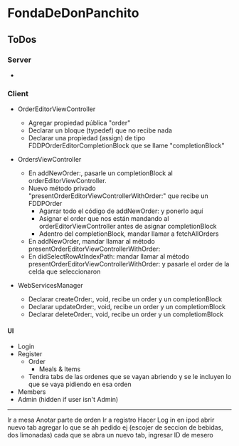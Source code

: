 
# FondaDeDonPanchito

## ToDos

### Server

* 


### Client

* OrderEditorViewController
  * Agregar propiedad pública "order"
  * Declarar un bloque (typedef) que no recibe nada
  * Declarar una propiedad (assign) de tipo FDDPOrderEditorCompletionBlock que se llame "completionBlock"
* OrdersViewController
  * En addNewOrder:, pasarle un completionBlock al orderEditorViewController.
  * Nuevo método privado "presentOrderEditorViewControllerWithOrder:" que recibe un FDDPOrder
    * Agarrar todo el código de addNewOrder: y ponerlo aquí
    * Asignar el order que nos están mandando al orderEditorViewController antes de asignar completionBlock
    * Adentro del completionBlock, mandar llamar a fetchAllOrders
  * En addNewOrder, mandar llamar al método presentOrderEditorViewControllerWithOrder:
  * En didSelectRowAtIndexPath: mandar llamar al método presentOrderEditorViewControllerWithOrder: y pasarle el order de la celda que seleccionaron

* WebServicesManager
  * Declarar createOrder:, void, recibe un order y un completionBlock
  * Declarar updateOrder:, void, recibe un order y un completiomBlock
  * Declarar deleteOrder:, void, recibe un order y un completiomBlock


#### UI

* Login
* Register
  * Order
    * Meals & Items
  * Tendra tabs de las ordenes que se vayan abriendo y se le incluyen lo que se vaya pidiendo en esa orden
* Members
* Admin (hidden if user isn't Admin)


----

Ir a mesa
Anotar parte de orden
Ir a registro
Hacer Log in en ipod
abrir nuevo tab
agregar lo que se ah pedido
ej (escojer de seccion de bebidas, dos limonadas)
cada que se abra un nuevo tab, ingresar ID de mesero

